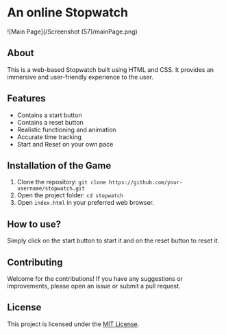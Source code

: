 # An online Stopwatch 

![Main Page](/Screenshot (57)/mainPage.png)

## About 

This is a web-based Stopwatch built using HTML and CSS. It provides an immersive and user-friendly experience to the user.

## Features  

- Contains a start button
- Contains a reset button
- Realistic functioning and animation
- Accurate time tracking
- Start and Reset on your own pace

## Installation of the Game 

1. Clone the repository: `git clone https://github.com/your-username/stopwatch.git`
2. Open the project folder: `cd stopwatch`
3. Open `index.html` in your preferred web browser.

## How to use?

Simply click on the start button to start it and on the reset button to reset it.

## Contributing

Welcome for the contributions! If you have any suggestions or improvements, please open an issue or submit a pull request.

## License

This project is licensed under the [MIT License](LICENSE).
